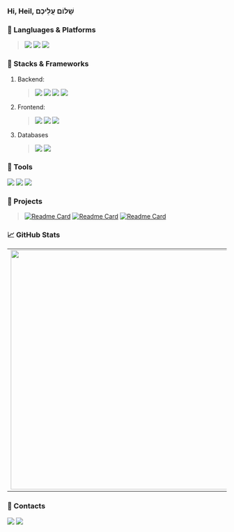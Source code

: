 ### Hi, Heil, שָׁלוֹם עֲלֵיכֶם

### 📑 Langluages & Platforms
>![](https://img.shields.io/badge/C%23-.NET-violet)
>![](https://img.shields.io/badge/Kotlin-Java-orange)
>![](https://img.shields.io/badge/JS-yellow)

### 🧱 Stacks & Frameworks
  1. Backend:
      >![](https://img.shields.io/badge/Framework-ASP.NET-blue)
      >![](https://img.shields.io/badge/DataAccess-EntityFrameworkCore-violet)
      >![](https://img.shields.io/badge/DataAccess-Dapper-red)
      >![](https://img.shields.io/badge/WebSokets-SignalR-blue)
  2. Frontend:
      >![](https://img.shields.io/badge/Web-React.js-blue)
      >![](https://img.shields.io/badge/Desktop-WPF-blue)
      >![](https://img.shields.io/badge/Desktop-WinForms-blue)
  3.  Databases
      >![](https://img.shields.io/badge/-MSSQL-green)
      >![](https://img.shields.io/badge/-SQLite-gray)
      
### 🔧 Tools
![](https://img.shields.io/badge/Editor-Visual%20Studio%202022-violet)
![](https://img.shields.io/badge/Editor-VSCode-blue)
![](https://img.shields.io/badge/OS-Windows%2010-blue)

### 🚀 Projects
>[![Readme Card](https://github-readme-stats.vercel.app/api/pin/?username=adrnv&repo=Nocturne)](https://github.com/adrnv/Nocturne)
>[![Readme Card](https://github-readme-stats.vercel.app/api/pin/?username=adrnv&repo=UNiversalManual)](https://github.com/adrnv/UNiversalManual)
>[![Readme Card](https://github-readme-stats.vercel.app/api/pin/?username=adrnv&repo=ExtendentMath)](https://github.com/adrnv/ExtendentMath)

### 📈 GitHub Stats
<p align="center">
  <table>
  <tr>
      <td><img width="550px" align="left" src="https://github-readme-stats.vercel.app/api?username=adrnv&hide_border=true&count_private=false&layout=compact&hide_title=true&show_icons=true&theme=dark&icon_color=5194f0&bg_color=0d1117" /></td>
      <td><img width="550px" src="https://github-readme-stats.vercel.app/api/top-langs/?username=adrnv&hide=html&layout=compact&hide_border=true&hide_title=true&theme=dark&icon_color=5194f0&bg_color=0d1117" /></td>
  </tr>   
</table>
</p>

### 📨 Contacts
<a href="https://t.me/Adis13"><img src="https://img.shields.io/badge/-Telegram-5194f0?style=flat-square&logo=Telegram"/></a>
<a href="https://vk.com/adrnv_nkt"><img src="https://img.shields.io/badge/-VK-5194f0?style=flat-square&logo=VK"/></a>
